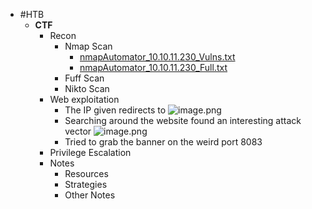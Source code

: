 - #HTB
	- **CTF**
		- Recon
			- Nmap Scan
				- [nmapAutomator_10.10.11.230_Vulns.txt](../assets/nmapAutomator_10.10.11.230_Vulns_1694080007854_0.txt)
				- [nmapAutomator_10.10.11.230_Full.txt](../assets/nmapAutomator_10.10.11.230_Full_1694080033573_0.txt)
			- Fuff Scan
			- Nikto Scan
		- Web exploitation
			- The IP given redirects to ![image.png](../assets/image_1694080130194_0.png)
			- Searching around the website found an interesting attack vector ![image.png](../assets/image_1694080216702_0.png)
			- Tried to grab the banner on the weird port 8083
		- Privilege Escalation
		- Notes
			- Resources
			- Strategies
			- Other Notes